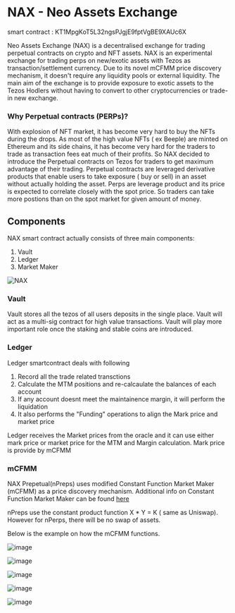 # NAX - Neo Assets Exchange

smart contract : KT1MpgKoT5L32ngsPJgjE9fptVgBE9XAUc6X

Neo Assets Exchange (NAX) is a decentralised exchange for trading perpetual contracts on crypto and NFT assets.
NAX is an experimental exchange for trading perps on new/exotic assets with Tezos as transaction/settlement currency.
Due to its novel mCFMM price discovery mechanism, it doesn't require any liquidity pools or external liquidity.
The main aim of the exchange is to provide exposure to exotic assets to the Tezos Hodlers without having to convert to other cryptocurrencies or trade-in new exchange.

### Why Perpetual contracts (PERPs)?

With explosion of NFT market, it has become very hard to buy the NFTs during the drops. As most of the high value NFTs ( ex Beeple) are minted on Ethereum and its side chains, it has become very hard for the traders to trade as transaction fees eat much of their profits. So NAX decided to introduce the Perpetual contracts on Tezos for traders to get maximum advantage of their trading.
Perpetual contracts are leveraged derivative products that enable users to take exposure ( buy or sell) in an asset without actually holding the asset.
Perps are leverage product and its price is expected to correlate closely with the spot price. So traders can take more postions than on the spot market for given amount of money. 



## Components

NAX smart contract actually consists of three main components:

1. Vault
2. Ledger
3. Market Maker


![NAX ](https://user-images.githubusercontent.com/33004854/140522034-a97552c9-a425-4025-9886-32736148f6fc.png)

### Vault

Vault stores all the tezos of all users deposits in the single place. Vault will act as a multi-sig contract for high value transactions.
Vault will play more important role once the staking and stable coins are introduced.

### Ledger

Ledger smartcontract deals with following 

1. Record all the trade related transctions
2. Calculate the MTM positions and re-calcaulate the balances of each account
3. If any account doesnt meet the maintainence margin, it will perform the liquidation
4. It also performs the "Funding" operations to align the Mark price and market price

Ledger receives the Market prices from the oracle and it can use either mark price or market price for the MTM and Margin calculation. Mark price is provide by mCFMM


### mCFMM


NAX Prepetual(nPreps) uses modified Constant Function Market Maker (mCFMM) as a price discovery mechanism. Additional info on Constant Function Market Maker can be found <a href ="https://medium.com/bollinger-investment-group/constant-function-market-makers-defis-zero-to-one-innovation-968f77022159" target="_blank">here</a>

nPreps use the constant product function  X * Y = K ( same as Uniswap). However for nPerps, there will be no swap of assets.

Below is the example on how the mCFMM functions.
							
							

							
![image](https://user-images.githubusercontent.com/33004854/140507647-1de190cb-39b0-4c38-8b5c-a89133f88946.png)




							

							
![image](https://user-images.githubusercontent.com/33004854/140507692-cf231079-2d53-4718-b68c-4a643b6aad55.png)



							
							

							
![image](https://user-images.githubusercontent.com/33004854/140507754-9d912fe7-4d6d-4cd7-9bab-ff64e4d39bc7.png)



							

							
![image](https://user-images.githubusercontent.com/33004854/140507974-e1537d77-88cd-44e3-8a19-f697edcedbb1.png)



							

							
![image](https://user-images.githubusercontent.com/33004854/140508016-0e4e5919-44b7-45c3-9633-fa064483d888.png)


















